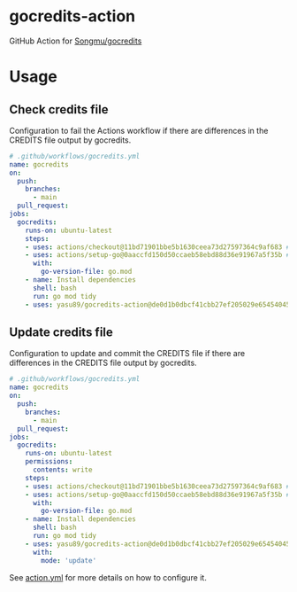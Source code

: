 # gocredits-action

GitHub Action for [Songmu/gocredits](https://github.com/Songmu/gocredits)

# Usage

## Check credits file

Configuration to fail the Actions workflow if there are differences in the CREDITS file output by gocredits.

```yaml
# .github/workflows/gocredits.yml
name: gocredits
on:
  push:
    branches:
      - main
  pull_request:
jobs:
  gocredits:
    runs-on: ubuntu-latest
    steps:
    - uses: actions/checkout@11bd71901bbe5b1630ceea73d27597364c9af683 # v4.2.2
    - uses: actions/setup-go@0aaccfd150d50ccaeb58ebd88d36e91967a5f35b # v5.4.0
      with:
        go-version-file: go.mod
    - name: Install dependencies
      shell: bash
      run: go mod tidy
    - uses: yasu89/gocredits-action@de0d1b0dbcf41cbb27ef205029e65454045790ee # v1.0.0
```

## Update credits file

Configuration to update and commit the CREDITS file if there are differences in the CREDITS file output by gocredits.

```yaml
# .github/workflows/gocredits.yml
name: gocredits
on:
  push:
    branches:
      - main
  pull_request:
jobs:
  gocredits:
    runs-on: ubuntu-latest
    permissions:
      contents: write
    steps:
    - uses: actions/checkout@11bd71901bbe5b1630ceea73d27597364c9af683 # v4.2.2
    - uses: actions/setup-go@0aaccfd150d50ccaeb58ebd88d36e91967a5f35b # v5.4.0
      with:
        go-version-file: go.mod
    - name: Install dependencies
      shell: bash
      run: go mod tidy
    - uses: yasu89/gocredits-action@de0d1b0dbcf41cbb27ef205029e65454045790ee # v1.0.0
      with:
        mode: 'update'
```

See [action.yml](https://github.com/yasu89/gocredits-action/blob/main/action.yml) for more details on how to configure it.
